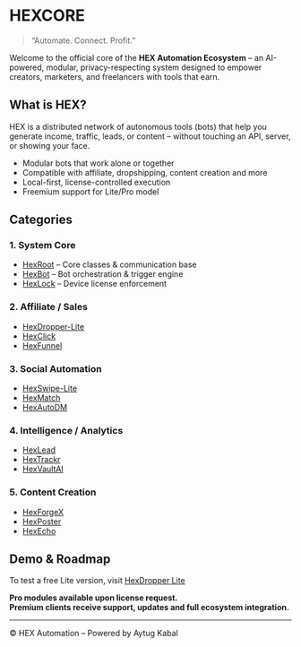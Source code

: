 
# HEXCORE

> “Automate. Connect. Profit.”

Welcome to the official core of the **HEX Automation Ecosystem** – an AI-powered, modular, privacy-respecting system designed to empower creators, marketers, and freelancers with tools that earn.

## What is HEX?
HEX is a distributed network of autonomous tools (bots) that help you generate income, traffic, leads, or content – without touching an API, server, or showing your face.

- Modular bots that work alone or together
- Compatible with affiliate, dropshipping, content creation and more
- Local-first, license-controlled execution
- Freemium support for Lite/Pro model

## Categories

### 1. System Core
- [HexRoot](https://github.com/HexTide/hexroot) – Core classes & communication base
- [HexBot](https://github.com/HexTide/hexbot) – Bot orchestration & trigger engine
- [HexLock](https://github.com/HexTide/hexlock) – Device license enforcement

### 2. Affiliate / Sales
- [HexDropper-Lite](https://github.com/HexTide/hexdropper-lite)
- [HexClick](https://github.com/HexTide/hexclick)
- [HexFunnel](https://github.com/HexTide/hexfunnel)

### 3. Social Automation
- [HexSwipe-Lite](https://github.com/HexTide/hexswipe-lite)
- [HexMatch](https://github.com/HexTide/hexmatch)
- [HexAutoDM](https://github.com/HexTide/hexautodm)

### 4. Intelligence / Analytics
- [HexLead](https://github.com/HexTide/hexlead)
- [HexTrackr](https://github.com/HexTide/hextrackr)
- [HexVaultAI](https://github.com/HexTide/hexvaultai)

### 5. Content Creation
- [HexForgeX](https://github.com/HexTide/hexforgex)
- [HexPoster](https://github.com/HexTide/hexposter)
- [HexEcho](https://github.com/HexTide/hexecho)

## Demo & Roadmap
To test a free Lite version, visit [HexDropper Lite](https://github.com/HexTide/hexdropper-lite)

**Pro modules available upon license request.**  
**Premium clients receive support, updates and full ecosystem integration.**

---
© HEX Automation – Powered by Aytug Kabal
